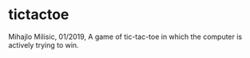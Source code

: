 # tictactoe

Mihajlo Milisic, 01/2019, 
A game of tic-tac-toe in which the computer is actively trying to win.
